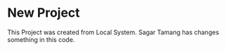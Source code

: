 # New Project
This Project was created from Local System.
Sagar Tamang has changes something in this code.
